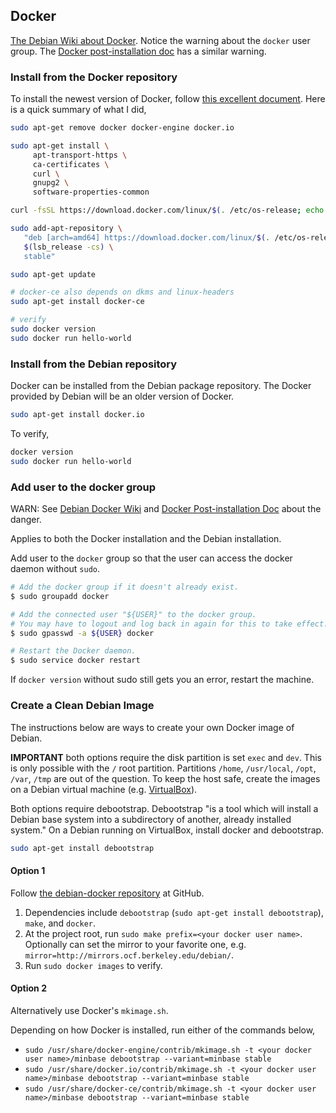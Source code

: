 ## Docker

[The Debian Wiki about Docker](https://wiki.debian.org/Docker). Notice the warning about the `docker` user group. The [Docker post-installation doc](https://docs.docker.com/engine/install/linux-postinstall/) has a similar warning.

### Install from the Docker repository

To install the newest version of Docker, follow [this excellent document](https://docs.docker.com/engine/installation/linux/docker-ce/debian/). Here is a quick summary of what I did,

```bash
sudo apt-get remove docker docker-engine docker.io

sudo apt-get install \
     apt-transport-https \
     ca-certificates \
     curl \
     gnupg2 \
     software-properties-common

curl -fsSL https://download.docker.com/linux/$(. /etc/os-release; echo "$ID")/gpg | sudo apt-key add -

sudo add-apt-repository \
   "deb [arch=amd64] https://download.docker.com/linux/$(. /etc/os-release; echo "$ID") \
   $(lsb_release -cs) \
   stable"

sudo apt-get update

# docker-ce also depends on dkms and linux-headers
sudo apt-get install docker-ce

# verify
sudo docker version
sudo docker run hello-world
```

### Install from the Debian repository

Docker can be installed from the Debian package repository. The Docker provided by Debian will be an older version of Docker.

```bash
sudo apt-get install docker.io
```

To verify,

```bash
docker version
sudo docker run hello-world
```

### Add user to the docker group

WARN: See [Debian Docker Wiki](https://wiki.debian.org/Docker) and [Docker Post-installation Doc](https://docs.docker.com/engine/install/linux-postinstall/) about the danger.

Applies to both the Docker installation and the Debian installation.

Add user to the `docker` group so that the user can access the docker daemon without `sudo`.

```bash
# Add the docker group if it doesn't already exist.
$ sudo groupadd docker

# Add the connected user "${USER}" to the docker group.
# You may have to logout and log back in again for this to take effect.
$ sudo gpasswd -a ${USER} docker

# Restart the Docker daemon.
$ sudo service docker restart
```

If `docker version` without sudo still gets you an error, restart the machine.

### Create a Clean Debian Image

The instructions below are ways to create your own Docker image of Debian.

**IMPORTANT** both options require the disk partition is set `exec` and `dev`. This is only possible with the `/` root partition.  Partitions `/home`, `/usr/local`, `/opt`, `/var`, `/tmp` are out of the question. To keep the host safe, create the images on a Debian virtual machine (e.g. [VirtualBox](https://wiki.debian.org/VirtualBox)).

Both options require debootstrap. Debootstrap "is a tool which will install a Debian base system into a subdirectory of another, already installed system." On a Debian running on VirtualBox, install docker and debootstrap.

```bash
sudo apt-get install debootstrap
```

#### Option 1

Follow [the debian-docker repository](https://github.com/jmtd/debian-docker) at GitHub.

1. Dependencies include `debootstrap` (`sudo apt-get install debootstrap`), `make`, and `docker`.
2. At the project root, run `sudo make prefix=<your docker user name>`. Optionally can set the mirror to your favorite one, e.g.  `mirror=http://mirrors.ocf.berkeley.edu/debian/`.
3. Run `sudo docker images` to verify.

#### Option 2

Alternatively use Docker's `mkimage.sh`.

Depending on how Docker is installed, run either of the commands below,

* `sudo /usr/share/docker-engine/contrib/mkimage.sh -t <your docker user name>/minbase debootstrap --variant=minbase stable`
* `sudo /usr/share/docker.io/contrib/mkimage.sh -t <your docker user name>/minbase debootstrap --variant=minbase stable`
* `sudo /usr/share/docker-ce/contrib/mkimage.sh -t <your docker user name>/minbase debootstrap --variant=minbase stable`

